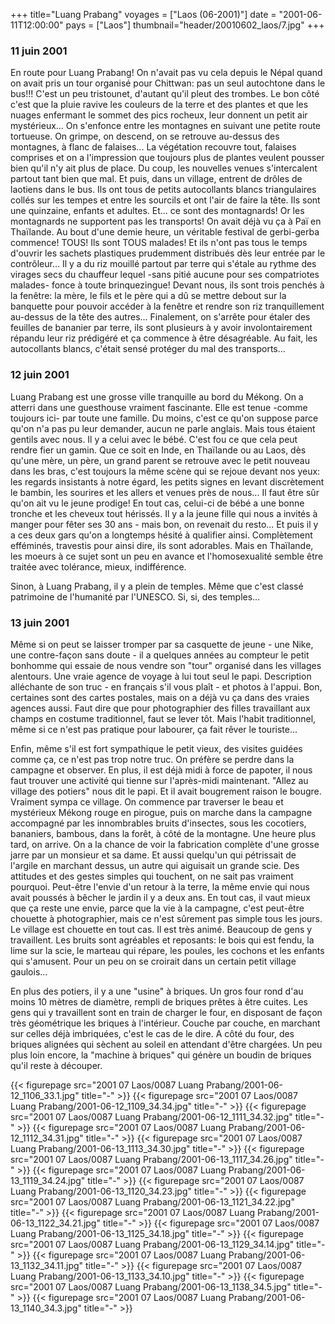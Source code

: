 +++
title="Luang Prabang"
voyages = ["Laos (06-2001)"]
date = "2001-06-11T12:00:00"
pays = ["Laos"]
thumbnail="header/20010602_laos/7.jpg"
+++
### 11 juin 2001

En route pour Luang Prabang! On n'avait pas vu cela depuis le Népal quand on 
avait pris un tour organisé pour Chittwan: pas un seul autochtone dans le bus!!! 
C'est un peu tristounet, d'autant qu'il pleut des trombes. Le bon côté c'est 
que la pluie ravive les couleurs de la terre et des plantes et que les nuages 
enfermant le sommet des pics rocheux, leur donnent un petit air mystérieux... 
On s'enfonce entre les montagnes en suivant une petite route tortueuse. On grimpe, 
on descend, on se retrouve au-dessus des montagnes, à flanc de falaises... La 
végétation recouvre tout, falaises comprises et on a l'impression que toujours 
plus de plantes veulent pousser bien qu'il n'y ait plus de place. Du coup, les 
nouvelles venues s'intercalent partout tant bien que mal. Et puis, dans un village, 
entrent de drôles de laotiens dans le bus. Ils ont tous de petits autocollants 
blancs triangulaires collés sur les tempes et entre les sourcils et ont l'air 
de faire la tête. Ils sont une quinzaine, enfants et adultes. Et... ce sont 
des montagnards! Or les montagnards ne supportent pas les transports! On avait 
déjà vu ça à Paï en Thaïlande. Au bout d'une demie heure, un véritable festival 
de gerbi-gerba commence! TOUS! Ils sont TOUS malades! Et ils n'ont pas tous 
le temps d'ouvrir les sachets plastiques prudemment distribués dès leur entrée 
par le contrôleur... Il y a du riz mouillé partout par terre qui s'étale au 
rythme des virages secs du chauffeur lequel -sans pitié aucune pour ses compatriotes 
malades- fonce à toute brinquezingue! Devant nous, ils sont trois penchés à 
la fenêtre: la mère, le fils et le père qui a dû se mettre debout sur la banquette 
pour pouvoir accéder à la fenêtre et rendre son riz tranquillement au-dessus 
de la tête des autres... Finalement, on s'arrête pour étaler des feuilles de 
bananier par terre, ils sont plusieurs à y avoir involontairement répandu leur 
riz prédigéré et ça commence à être désagréable. Au fait, les autocollants blancs, 
c'était sensé protéger du mal des transports...

### 12 juin 2001

Luang Prabang est une grosse ville tranquille au bord du Mékong. On a atterri 
dans une guesthouse vraiment fascinante. Elle est tenue -comme toujours ici- 
par toute une famille. Du moins, c'est ce qu'on suppose parce qu'on n'a pas 
pu leur demander, aucun ne parle anglais. Mais tous étaient gentils avec nous. 
Il y a celui avec le bébé. C'est fou ce que cela peut rendre fier un gamin. 
Que ce soit en Inde, en Thaïlande ou au Laos, dès qu'une mère, un père, un grand 
parent se retrouve avec le petit nouveau dans les bras, c'est toujours la même 
scène qui se rejoue devant nos yeux: les regards insistants à notre égard, les 
petits signes en levant discrètement le bambin, les sourires et les allers et 
venues près de nous... Il faut être sûr qu'on ait vu le jeune prodige! En tout 
cas, celui-ci de bébé a une bonne tronche et les cheveux tout hérissés. Il y 
a la jeune fille qui nous a invités à manger pour fêter ses 30 ans - mais bon, 
on revenait du resto... Et puis il y a ces deux gars qu'on a longtemps hésité 
à qualifier ainsi. Complètement efféminés, travestis pour ainsi dire, ils sont 
adorables. Mais en Thaïlande, les moeurs à ce sujet sont un peu en avance et 
l'homosexualité semble être traitée avec tolérance, mieux, indifférence.

Sinon, à Luang Prabang, il y a plein de temples. Même que c'est classé patrimoine 
de l'humanité par l'UNESCO. Si, si, des temples...

### 13 juin 2001

Même si on peut se laisser tromper par sa casquette de jeune - une Nike, une 
contre-façon sans doute - il a quelques années au compteur le petit bonhomme 
qui essaie de nous vendre son "tour" organisé dans les villages alentours. Une 
vraie agence de voyage à lui tout seul le papi. Description alléchante de son 
truc - en français s'il vous plaît - et photos à l'appui. Bon, certaines sont 
des cartes postales, mais on a déjà vu ça dans des vraies agences aussi. Faut 
dire que pour photographier des filles travaillant aux champs en costume traditionnel, 
faut se lever tôt. Mais l'habit traditionnel, même si ce n'est pas pratique 
pour labourer, ça fait rêver le touriste...

Enfin, même s'il est fort sympathique le petit vieux, des visites guidées comme 
ça, ce n'est pas trop notre truc. On préfère se perdre dans la campagne et observer. 
En plus, il est déjà midi à force de papoter, il nous faut trouver une activité 
qui tienne sur l'après-midi maintenant. "Allez au village des potiers" nous 
dit le papi. Et il avait bougrement raison le bougre. Vraiment sympa ce village. 
On commence par traverser le beau et mystérieux Mékong rouge en pirogue, puis 
on marche dans la campagne accompagné par les innombrables bruits d'insectes, 
sous les cocotiers, bananiers, bambous, dans la forêt, à côté de la montagne. 
Une heure plus tard, on arrive. On a la chance de voir la fabrication complète 
d'une grosse jarre par un monsieur et sa dame. Et aussi quelqu'un qui pétrissait 
de l'argile en marchant dessus, un autre qui aiguisait un grande scie. Des attitudes 
et des gestes simples qui touchent, on ne sait pas vraiment pourquoi. Peut-être 
l'envie d'un retour à la terre, la même envie qui nous avait poussés à bêcher 
le jardin il y a deux ans. En tout cas, il vaut mieux que ça reste une envie, 
parce que la vie à la campagne, c'est peut-être chouette à photographier, mais 
ce n'est sûrement pas simple tous les jours. Le village est chouette en tout 
cas. Il est très animé. Beaucoup de gens y travaillent. Les bruits sont agréables 
et reposants: le bois qui est fendu, la lime sur la scie, le marteau qui répare, 
les poules, les cochons et les enfants qui s'amusent. Pour un peu on se croirait 
dans un certain petit village gaulois... 

En plus des potiers, il y a une "usine" à briques. Un gros four rond d'au moins 
10 mètres de diamètre, rempli de briques prêtes à être cuites. Les gens qui 
y travaillent sont en train de charger le four, en disposant de façon très géométrique 
les briques à l'intérieur. Couche par couche, en marchant sur celles déjà imbriquées, 
c'est le cas de le dire. A côté du four, des briques alignées qui sèchent au 
soleil en attendant d'être chargées. Un peu plus loin encore, la "machine à 
briques" qui génère un boudin de briques qu'il reste à découper.


<div id="TOTO">{{< figurepage src="2001 07 Laos/0087 Luang Prabang/2001-06-12_1106_33.1.jpg" title="-"  >}}
{{< figurepage src="2001 07 Laos/0087 Luang Prabang/2001-06-12_1109_34.34.jpg" title="-"  >}}
{{< figurepage src="2001 07 Laos/0087 Luang Prabang/2001-06-12_1111_34.32.jpg" title="-"  >}}
{{< figurepage src="2001 07 Laos/0087 Luang Prabang/2001-06-12_1112_34.31.jpg" title="-"  >}}
{{< figurepage src="2001 07 Laos/0087 Luang Prabang/2001-06-13_1113_34.30.jpg" title="-"  >}}
{{< figurepage src="2001 07 Laos/0087 Luang Prabang/2001-06-13_1117_34.26.jpg" title="-"  >}}
{{< figurepage src="2001 07 Laos/0087 Luang Prabang/2001-06-13_1119_34.24.jpg" title="-"  >}}
{{< figurepage src="2001 07 Laos/0087 Luang Prabang/2001-06-13_1120_34.23.jpg" title="-"  >}}
{{< figurepage src="2001 07 Laos/0087 Luang Prabang/2001-06-13_1121_34.22.jpg" title="-"  >}}
{{< figurepage src="2001 07 Laos/0087 Luang Prabang/2001-06-13_1122_34.21.jpg" title="-"  >}}
{{< figurepage src="2001 07 Laos/0087 Luang Prabang/2001-06-13_1125_34.18.jpg" title="-"  >}}
{{< figurepage src="2001 07 Laos/0087 Luang Prabang/2001-06-13_1129_34.14.jpg" title="-"  >}}
{{< figurepage src="2001 07 Laos/0087 Luang Prabang/2001-06-13_1132_34.11.jpg" title="-"  >}}
{{< figurepage src="2001 07 Laos/0087 Luang Prabang/2001-06-13_1133_34.10.jpg" title="-"  >}}
{{< figurepage src="2001 07 Laos/0087 Luang Prabang/2001-06-13_1138_34.5.jpg" title="-"  >}}
{{< figurepage src="2001 07 Laos/0087 Luang Prabang/2001-06-13_1140_34.3.jpg" title="-"  >}}
</DIV>


